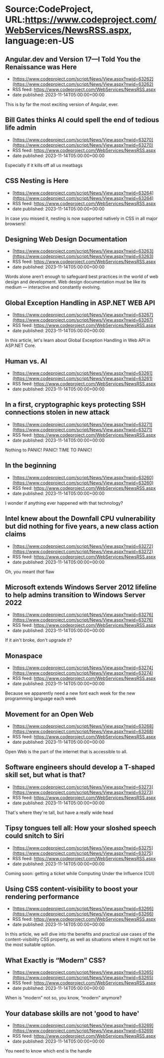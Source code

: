 # Source:CodeProject, URL:https://www.codeproject.com/WebServices/NewsRSS.aspx, language:en-US

## Angular.dev and Version 17—I Told You the Renaissance was Here
 - [https://www.codeproject.com/script/News/View.aspx?nwid=63262](https://www.codeproject.com/script/News/View.aspx?nwid=63262)
 - RSS feed: https://www.codeproject.com/WebServices/NewsRSS.aspx
 - date published: 2023-11-14T05:00:00+00:00

This is by far the most exciting version of Angular, ever.

## Bill Gates thinks AI could spell the end of tedious life admin
 - [https://www.codeproject.com/script/News/View.aspx?nwid=63270](https://www.codeproject.com/script/News/View.aspx?nwid=63270)
 - RSS feed: https://www.codeproject.com/WebServices/NewsRSS.aspx
 - date published: 2023-11-14T05:00:00+00:00

Especially if it kills off all us meatbags

## CSS Nesting is Here
 - [https://www.codeproject.com/script/News/View.aspx?nwid=63264](https://www.codeproject.com/script/News/View.aspx?nwid=63264)
 - RSS feed: https://www.codeproject.com/WebServices/NewsRSS.aspx
 - date published: 2023-11-14T05:00:00+00:00

In case you missed it, nesting is now supported natively in CSS in all major browsers!

## Designing Web Design Documentation
 - [https://www.codeproject.com/script/News/View.aspx?nwid=63263](https://www.codeproject.com/script/News/View.aspx?nwid=63263)
 - RSS feed: https://www.codeproject.com/WebServices/NewsRSS.aspx
 - date published: 2023-11-14T05:00:00+00:00

Words alone aren’t enough to safeguard best practices in the world of web design and development. Web design documentation must be like its medium — interactive and constantly evolving.

## Global Exception Handling in ASP.NET WEB API
 - [https://www.codeproject.com/script/News/View.aspx?nwid=63267](https://www.codeproject.com/script/News/View.aspx?nwid=63267)
 - RSS feed: https://www.codeproject.com/WebServices/NewsRSS.aspx
 - date published: 2023-11-14T05:00:00+00:00

In this article, let's learn about Global Exception Handling in Web API in ASP.NET Core.

## Human vs. AI
 - [https://www.codeproject.com/script/News/View.aspx?nwid=63261](https://www.codeproject.com/script/News/View.aspx?nwid=63261)
 - RSS feed: https://www.codeproject.com/WebServices/NewsRSS.aspx
 - date published: 2023-11-14T05:00:00+00:00



## In a first, cryptographic keys protecting SSH connections stolen in new attack
 - [https://www.codeproject.com/script/News/View.aspx?nwid=63271](https://www.codeproject.com/script/News/View.aspx?nwid=63271)
 - RSS feed: https://www.codeproject.com/WebServices/NewsRSS.aspx
 - date published: 2023-11-14T05:00:00+00:00

Nothing to PANIC! PANIC! TIME TO PANIC!

## In the beginning
 - [https://www.codeproject.com/script/News/View.aspx?nwid=63260](https://www.codeproject.com/script/News/View.aspx?nwid=63260)
 - RSS feed: https://www.codeproject.com/WebServices/NewsRSS.aspx
 - date published: 2023-11-14T05:00:00+00:00

I wonder if anything ever happened with that technology?

## Intel knew about the Downfall CPU vulnerability but did nothing for five years, a new class action claims
 - [https://www.codeproject.com/script/News/View.aspx?nwid=63272](https://www.codeproject.com/script/News/View.aspx?nwid=63272)
 - RSS feed: https://www.codeproject.com/WebServices/NewsRSS.aspx
 - date published: 2023-11-14T05:00:00+00:00

Oh, you meant *that* flaw

## Microsoft extends Windows Server 2012 lifeline to help admins transition to Windows Server 2022
 - [https://www.codeproject.com/script/News/View.aspx?nwid=63276](https://www.codeproject.com/script/News/View.aspx?nwid=63276)
 - RSS feed: https://www.codeproject.com/WebServices/NewsRSS.aspx
 - date published: 2023-11-14T05:00:00+00:00

If it ain't broke, don't upgrade it?

## Monaspace
 - [https://www.codeproject.com/script/News/View.aspx?nwid=63274](https://www.codeproject.com/script/News/View.aspx?nwid=63274)
 - RSS feed: https://www.codeproject.com/WebServices/NewsRSS.aspx
 - date published: 2023-11-14T05:00:00+00:00

Because we apparently need a new font each week for the new programming language each week

## Movement for an Open Web
 - [https://www.codeproject.com/script/News/View.aspx?nwid=63268](https://www.codeproject.com/script/News/View.aspx?nwid=63268)
 - RSS feed: https://www.codeproject.com/WebServices/NewsRSS.aspx
 - date published: 2023-11-14T05:00:00+00:00

Open Web is the part of the internet that is accessible to all.

## Software engineers should develop a T-shaped skill set, but what is that?
 - [https://www.codeproject.com/script/News/View.aspx?nwid=63273](https://www.codeproject.com/script/News/View.aspx?nwid=63273)
 - RSS feed: https://www.codeproject.com/WebServices/NewsRSS.aspx
 - date published: 2023-11-14T05:00:00+00:00

That's where they're tall, but have a really wide head

## Tipsy tongues tell all: How your sloshed speech could snitch to Siri
 - [https://www.codeproject.com/script/News/View.aspx?nwid=63275](https://www.codeproject.com/script/News/View.aspx?nwid=63275)
 - RSS feed: https://www.codeproject.com/WebServices/NewsRSS.aspx
 - date published: 2023-11-14T05:00:00+00:00

Coming soon: getting a ticket while Computing Under the Influence (CUI)

## Using CSS content-visibility to boost your rendering performance
 - [https://www.codeproject.com/script/News/View.aspx?nwid=63266](https://www.codeproject.com/script/News/View.aspx?nwid=63266)
 - RSS feed: https://www.codeproject.com/WebServices/NewsRSS.aspx
 - date published: 2023-11-14T05:00:00+00:00

In this article, we will dive into the benefits and practical use cases of the content-visibility CSS property, as well as situations where it might not be the most suitable option.

## What Exactly is “Modern” CSS?
 - [https://www.codeproject.com/script/News/View.aspx?nwid=63265](https://www.codeproject.com/script/News/View.aspx?nwid=63265)
 - RSS feed: https://www.codeproject.com/WebServices/NewsRSS.aspx
 - date published: 2023-11-14T05:00:00+00:00

When is “modern” not so, you know, “modern” anymore?

## Your database skills are not 'good to have'
 - [https://www.codeproject.com/script/News/View.aspx?nwid=63269](https://www.codeproject.com/script/News/View.aspx?nwid=63269)
 - RSS feed: https://www.codeproject.com/WebServices/NewsRSS.aspx
 - date published: 2023-11-14T05:00:00+00:00

You need to know which end is the handle

